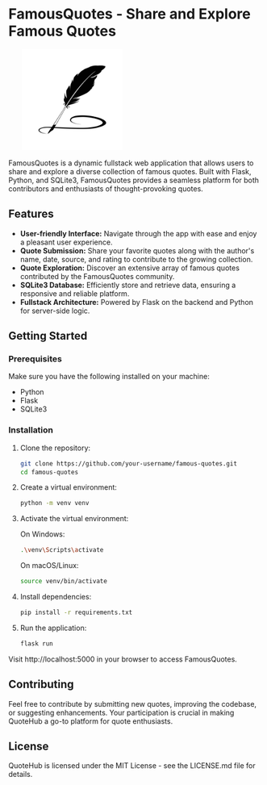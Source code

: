 # FamousQuotes - Share and Explore Famous Quotes
<div align="center" style="max-width: 50%;">
  <img src="https://github.com/Devamp/famous-quotes/blob/main/static/images/quill_image.jpg" alt="Project Logo" width='200' height='200'>
</div>

FamousQuotes is a dynamic fullstack web application that allows users to share and explore a diverse collection of famous quotes. Built with Flask, Python, and SQLite3, FamousQuotes provides a seamless platform for both contributors and enthusiasts of thought-provoking quotes.

## Features

- **User-friendly Interface:** Navigate through the app with ease and enjoy a pleasant user experience.
- **Quote Submission:** Share your favorite quotes along with the author's name, date, source, and rating to contribute to the growing collection.
- **Quote Exploration:** Discover an extensive array of famous quotes contributed by the FamousQuotes community.
- **SQLite3 Database:** Efficiently store and retrieve data, ensuring a responsive and reliable platform.
- **Fullstack Architecture:** Powered by Flask on the backend and Python for server-side logic.

## Getting Started

### Prerequisites

Make sure you have the following installed on your machine:

- Python
- Flask
- SQLite3

### Installation

1. Clone the repository:

   ```bash
   git clone https://github.com/your-username/famous-quotes.git
   cd famous-quotes
   ```

2. Create a virtual environment:

   ```bash
   python -m venv venv
   ```

3. Activate the virtual environment:

   On Windows:

   ```bash
   .\venv\Scripts\activate
   ```

   On macOS/Linux:

   ```bash
   source venv/bin/activate
   ```

4. Install dependencies:

   ```bash
   pip install -r requirements.txt
   ```

5. Run the application:

   ```bash
   flask run
   ```

Visit http://localhost:5000 in your browser to access FamousQuotes.

## Contributing

Feel free to contribute by submitting new quotes, improving the codebase, or suggesting enhancements. Your participation is crucial in making QuoteHub a go-to platform for quote enthusiasts.

## License

QuoteHub is licensed under the MIT License - see the LICENSE.md file for details.
